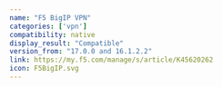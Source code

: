 ```yaml
---
name: "F5 BigIP VPN"
categories: ['vpn']
compatibility: native
display_result: "Compatible"
version_from: "17.0.0 and 16.1.2.2"
link: https://my.f5.com/manage/s/article/K45620262
icon: F5BigIP.svg
---
```



